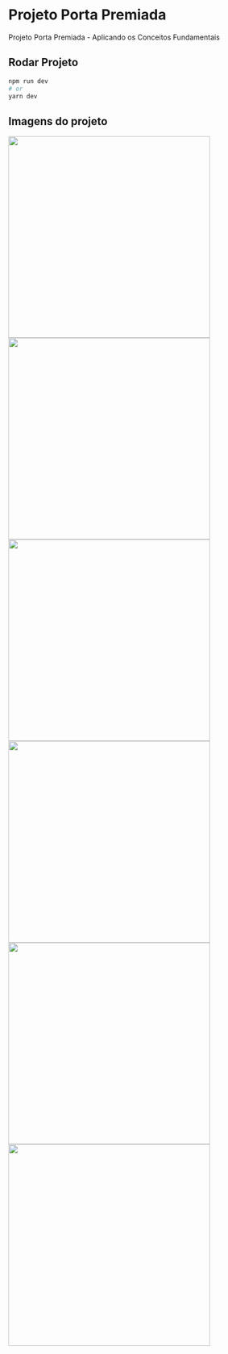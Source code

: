 # Projeto Porta Premiada

Projeto Porta Premiada - Aplicando os Conceitos Fundamentais


## Rodar Projeto

```bash
npm run dev
# or
yarn dev
```

## Imagens do projeto

<img src="https://i.imgur.com/gzhwKgw.png" width="400" />
<img src="https://i.imgur.com/WEiVyMY.png" width="400" />
<img src="https://i.imgur.com/BMGFCw1.png" width="400" />
<img src="https://i.imgur.com/WEiVyMY.png" width="400" />
<img src="https://i.imgur.com/WclP0xP.png" width="400" />
<img src="https://i.imgur.com/Vg24DAP.png" width="400" />
